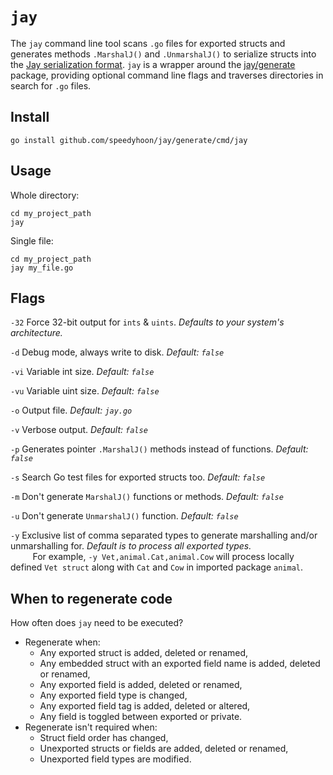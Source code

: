 # `jay`

The `jay` command line tool scans `.go` files for exported structs and generates methods `.MarshalJ()` and `.UnmarshalJ()` to serialize structs into the [Jay serialization format](https://github.com/speedyhoon/jay).
`jay` is a wrapper around the [jay/generate](../../README.md) package, 
providing optional command line flags and traverses directories in search for `.go` files.

## Install

```shell
go install github.com/speedyhoon/jay/generate/cmd/jay
```

## Usage
Whole directory:
```shell
cd my_project_path
jay
```

Single file:
```shell
cd my_project_path
jay my_file.go
```

## Flags

`-32` Force 32-bit output for `ints` & `uints`. _Defaults to your system's architecture._

`-d` Debug mode, always write to disk. _Default: `false`_

`-vi` Variable int size. _Default: `false`_

`-vu` Variable uint size. _Default: `false`_

`-o` Output file.  _Default: `jay.go`_

`-v` Verbose output. _Default: `false`_

`-p` Generates pointer `.MarshalJ()` methods instead of functions. _Default: `false`_

`-s` Search Go test files for exported structs too. _Default: `false`_

`-m` Don't generate `MarshalJ()` functions or methods. _Default: `false`_

`-u` Don't generate `UnmarshalJ()` function. _Default: `false`_

`-y` Exclusive list of comma separated types to generate marshalling and/or unmarshalling for. _Default is to process all exported types._ <br>
         For example, `-y Vet,animal.Cat,animal.Cow` will process locally defined `Vet struct` along with `Cat` and `Cow` in imported package `animal`.

## When to regenerate code
How often does `jay` need to be executed?
* Regenerate when:
  * Any exported struct is added, deleted or renamed,
  * Any embedded struct with an exported field name is added, deleted or renamed,
  * Any exported field is added, deleted or renamed,
  * Any exported field type is changed,
  * Any exported field tag is added, deleted or altered,
  * Any field is toggled between exported or private.
* Regenerate isn't required when:
  * Struct field order has changed,
  * Unexported structs or fields are added, deleted or renamed,
  * Unexported field types are modified.